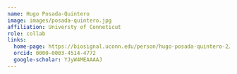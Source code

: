 ```yaml
---
name: Hugo Posada-Quintero 
image: images/posada-quintero.jpg
affiliation: Universty of Conneticut 
role: collab 
links:
  home-page: https://biosignal.uconn.edu/person/hugo-posada-quintero-2/
  orcid: 0000-0003-4514-4772 
  google-scholar: YJyW4MEAAAAJ 
---
```


